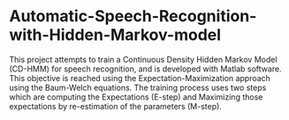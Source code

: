 # Automatic-Speech-Recognition-with-Hidden-Markov-model
This project attempts to train a Continuous Density Hidden Markov Model (CD-HMM) for speech recognition, and is developed with Matlab software. This objective is reached using the Expectation-Maximization approach using the Baum-Welch equations. The training process uses two steps which are computing the Expectations (E-step) and Maximizing those expectations by re-estimation of the parameters (M-step).
